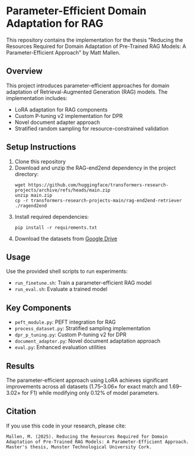 # Parameter-Efficient Domain Adaptation for RAG

This repository contains the implementation for the thesis "Reducing the Resources Required for Domain Adaptation of Pre-Trained RAG Models: A Parameter-Efficient Approach" by Matt Mallen.

## Overview

This project introduces parameter-efficient approaches for domain adaptation of Retrieval-Augmented Generation (RAG) models. The implementation includes:

- LoRA adaptation for RAG components
- Custom P-tuning v2 implementation for DPR
- Novel document adapter approach
- Stratified random sampling for resource-constrained validation

## Setup Instructions

1. Clone this repository
2. Download and unzip the RAG-end2end dependency in the project directory:
   ```
   wget https://github.com/huggingface/transformers-research-projects/archive/refs/heads/main.zip
   unzip main.zip
   cp -r transformers-research-projects-main/rag-end2end-retriever ./ragend2end
   ```
3. Install required dependencies:
   ```
   pip install -r requirements.txt
   ```
4. Download the datasets from [Google Drive](https://drive.google.com/drive/folders/1up3yKcJFArBQ6e0F_6n_mfW1VPHxA20A)

## Usage

Use the provided shell scripts to run experiments:

- `run_finetune.sh`: Train a parameter-efficient RAG model
- `run_eval.sh`: Evaluate a trained model

## Key Components

- `peft_module.py`: PEFT integration for RAG
- `process_dataset.py`: Stratified sampling implementation
- `dpr_p_tuning.py`: Custom P-tuning v2 for DPR
- `document_adapter.py`: Novel document adaptation approach
- `eval.py`: Enhanced evaluation utilities

## Results

The parameter-efficient approach using LoRA achieves significant improvements across all datasets (1.75–3.06× for exact match and 1.69–3.02× for F1) while modifying only 0.12% of model parameters.

## Citation

If you use this code in your research, please cite:
```
Mallen, M. (2025). Reducing the Resources Required for Domain Adaptation of Pre-Trained RAG Models: A Parameter-Efficient Approach. Master's thesis, Munster Technological University Cork.
```
